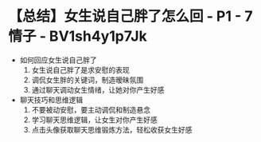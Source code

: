 # 【总结】女生说自己胖了怎么回 - P1 - 7情子 - BV1sh4y1p7Jk

-   如何回应女生说自己胖了
    1.  女生说自己胖了是求安慰的表现
    2.  调侃女生胖的关键词，制造暧昧氛围
    3.  通过聊天调动女生情绪，让她对你产生好感
-   聊天技巧和思维逻辑
    1.  不要被动安慰，要主动调侃和制造悬念
    2.  学习聊天思维逻辑，让女生对你产生好感
    3.  点击头像获取聊天思维锻炼方法，轻松收获女生好感
